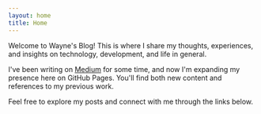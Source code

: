 ```yaml
---
layout: home
title: Home
---
```


Welcome to Wayne's Blog! This is where I share my thoughts, experiences, and insights on technology, development, and life in general.

I've been writing on [Medium](https://medium.com/@wayenj) for some time, and now I'm expanding my presence here on GitHub Pages. You'll find both new content and references to my previous work.

Feel free to explore my posts and connect with me through the links below.